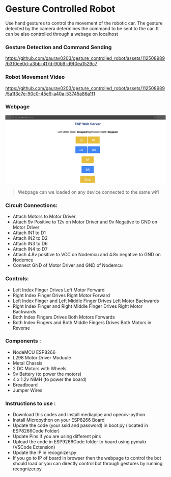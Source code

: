 # Gesture Controlled Robot

Use hand gestures to control the movement of the robotic car. The gesture detected by the camera determines the command to be sent to the car.
It can be also controlled through a webage on localhost

### Gesture Detection and Command Sending

https://github.com/gaurav0203/gesture_controlled_robot/assets/112508989/b310ee0d-a3bb-417d-90b9-d9f0ea1529c7

### Robot Movement Video

https://github.com/gaurav0203/gesture_controlled_robot/assets/112508989/5a1f3c7e-90c0-45e9-a40a-53745a86a1f1

### Webpage

![Webpage Controller](/Example/webpage.png)
> Webpage can we loaded on any device connected to the same wifi

### Circuit Connections:
- Attach Motors to Motor Driver
- Attach 9v Positive to 12v on Motor Driver and 9v Negative to GND on Motor Driver
- Attach IN1 to D1
- Attach IN2 to D2
- Attach IN3 to D6
- Attach IN4 to D7
- Attach 4.8v positive to VCC on Nodemcu and 4.8v negative to GND on Nodemcu
- Connect GND of Motor Driver and GND of Nodemcu 

### Controls:
- Left Index Finger Drives Left Motor Forward
- Right Index Finger Drives Right Motor Forward
- Left Index Finger and Left Middle Finger Drives Left Motor Backwards
- Right Index Finger and Right Middle Finger Drives Right Motor Backwards
- Both Index Fingers Drives Both Motors Forwards
- Both Index Fingers and Both Middle Fingers Drives Both Motors in Reverse

### Components :
- NodeMCU ESP8266
- L298 Motor Driver Moduule
- Metal Chassis
- 2 DC Motors with Wheels
- 9v Battery (to power the motors)
- 4 x 1.2v NiMH (to power the board)
- Breadboard
- Jumper Wires

### Instructions to use :
- Download this codes and install mediapipe and opencv-python
- Install Micropython on your ESP8266 Board
- Update the code (your ssid and password) in boot.py (located in ESP8266Code Folder)
- Update Pins if you are using different pins
- Upload the code in ESP9266Code folder to board using pymakr (VSCode Extension)
- Update the IP in recognizer.py
- If you go to IP of board in browser then the webpage to control the bot should load or you can directly control bot through gestures by running recognizer.py


